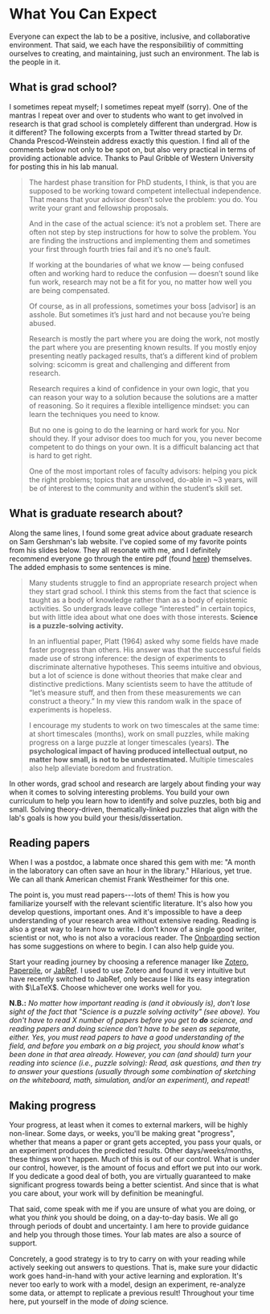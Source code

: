 # What You Can Expect

Everyone can expect the lab to be a positive, inclusive, and collaborative environment. That said, we each have the responsibilitiy of committing ourselves to creating, and maintaining, just such an environment. The lab is the people in it. 


## What is grad school?

I sometimes repeat myself; I sometimes repeat myelf (sorry). One of the mantras I repeat over and over to students who want to get involved in research is that grad school is completely different than undergrad. How is it different? The following excerpts from a Twitter thread started by Dr. Chanda Prescod-Weinstein address exactly this question. I find all of the comments below not only to be spot on, but also very practical in terms of providing actionable advice. Thanks to Paul Gribble of Western University for posting this in his lab manual. 

>The hardest phase transition for PhD students, I think, is that you are supposed to be working toward competent intellectual independence. That means that your advisor doesn’t solve the problem: you do. You write your grant and fellowship proposals.
>
>And in the case of the actual science: it’s not a problem set. There are often not step by step instructions for how to solve the problem. You are finding the instructions and implementing them and sometimes your first through fourth tries fail and it’s no one’s fault.
>
>If working at the boundaries of what we know — being confused often and working hard to reduce the confusion — doesn’t sound like fun work, research may not be a fit for you, no matter how well you are being compensated.
>
>Of course, as in all professions, sometimes your boss [advisor] is an asshole. But sometimes it’s just hard and not because you’re being abused.
>
>Research is mostly the part where you are doing the work, not mostly the part where you are presenting known results. If you mostly enjoy presenting neatly packaged results, that’s a different kind of problem solving: scicomm is great and challenging and different from research.
>
>Research requires a kind of confidence in your own logic, that you can reason your way to a solution because the solutions are a matter of reasoning. So it requires a flexible intelligence mindset: you can learn the techniques you need to know.
>
>But no one is going to do the learning or hard work for you. Nor should they. If your advisor does too much for you, you never become competent to do things on your own. It is a difficult balancing act that is hard to get right.
>
>One of the most important roles of faculty advisors: helping you pick the right problems; topics that are unsolved, do-able in ~3 years, will be of interest to the community and within the student’s skill set.

## What is graduate research about? 
Along the same lines, I found some great advice about graduate research on Sam Gershman's lab website. I've copied some of my favorite points from his slides below. They all resonate with me, and I definitely recommend everyone go through the entire pdf (found [here](https://gershmanlab.com/docs/advice_young_investigators.pdf)) themselves. The added emphasis to some sentences is mine. 

>Many students struggle to find an appropriate research project when they start grad school. I think this stems from the fact that science is taught as a body of knowledge rather than as a body of epistemic activities. So undergrads leave college “interested” in certain topics, but with little idea about what one does with those interests. **Science is a puzzle-solving activity.** 
>
>In an influential paper, Platt (1964) asked why some fields have made faster progress than others. His answer was that the
successful fields made use of strong inference: the design of experiments to discriminate alternative hypotheses. This seems intuitive and obvious, but a lot of science is done without theories that make clear and distinctive predictions. Many scientists seem to have the attitude of “let’s measure stuff, and then from these measurements we can construct a theory.” In my view this random walk in the space of experiments is hopeless.
>
>I encourage my students to work on two timescales at the same time: at short timescales (months), work on small puzzles, while making progress on a large puzzle at longer timescales (years). **The psychological impact of having produced intellectual output, no matter how small, is not to be underestimated.** Multiple timescales also help alleviate boredom and frustration.

In other words, grad school and research are largely about finding your way when it comes to solving interesting problems. You build your own curriculum to help you learn how to identify and solve puzzles, both big and small. Solving theory-driven, thematically-linked puzzles that align with the lab's goals is how you build your thesis/dissertation. 

## Reading papers

When I was a postdoc, a labmate once shared this gem with me: "A month in the laboratory can often save an hour in the library." Hilarious, yet true. We can all thank American chemist Frank Westheimer for this one. 

The point is, you must read papers---lots of them! This is how you familiarize yourself with the relevant scientific literature. It's also how you develop questions, important ones. And it's impossible to have a deep understanding of your research area without extensive reading. Reading is also a great way to learn how to write. I don't know of a single good writer, scientist or not, who is not also a voracious reader. The [Onboarding](onboarding) section has some suggestions on where to begin. I can also help guide you. 

Start your reading journey by choosing a reference manager like [Zotero](https://www.zotero.org/), [Paperpile](https://paperpile.com/), or [JabRef](https://www.jabref.org/). I used to use Zotero and found it very intuitive but have recently switched to JabRef, only because I like its easy integration with $\LaTeX$. Choose whichever one works well for you. 

**N.B.:** *No matter how important reading is (and it obviously is), don't lose sight of the fact that "Science is a puzzle solving activity" (see above). You don't have to read X number of papers before you get to **do** science, and reading papers and doing science don't have to be seen as separate, either. Yes, you must read papers to have a good understanding of the field, and before you embark on a big project, you should know what's been done in that area already. However, you can (and should) turn your reading into science (i.e., puzzle solving): Read, ask questions, and then try to answer your questions (usually through some combination of sketching on the whiteboard, math, simulation, and/or an experiment), and repeat!*


## Making progress

Your progress, at least when it comes to external markers, will be highly non-linear. Some days, or weeks, you'll be making great "progress", whether that means a paper or grant gets accepted, you pass your quals, or an experiment produces the predicted results. Other days/weeks/months, these things won't happen. Much of this is out of our control. What is under our control, however, is the amount of focus and effort we put into our work. If you dedicate a good deal of both, you are virtually guaranteed to make significant progress towards being a better scientist. And since that is what you care about, your work will by definition be meaningful. 

That said, come speak with me if you are unsure of what you are doing, or what you *think* you should be doing, on a day-to-day basis. We all go through periods of doubt and uncertainty. I am here to provide guidance and help you through those times. Your lab mates are also a source of support. 

Concretely, a good strategy is to try to carry on with your reading while actively seeking out answers to questions. That is, make sure your didactic work goes hand-in-hand with your active learning and exploration. It's never too early to work with a model, design an experiment, re-analyze some data, or attempt to replicate a previous result! Throughout your time here, put yourself in the mode of *doing* science. 